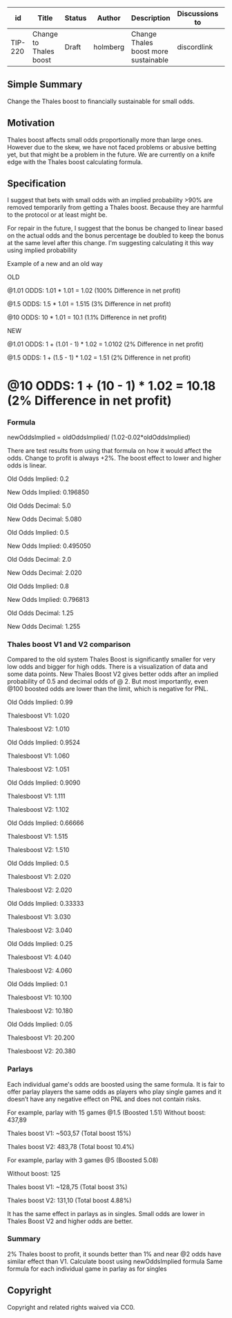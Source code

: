 | id      | Title | Status | Author | Description | Discussions to | Created |
| ----------- | ----------- | ----------- | ----------- | ----------- | ----------- | ----------- |
| TIP-220 | Change to Thales boost | Draft | holmberg | Change Thales boost more sustainable | discordlink | 2024-08-06

## Simple Summary
Change the Thales boost to financially sustainable for small odds.

## Motivation
Thales boost affects small odds proportionally more than large ones. However due to the skew, we have not faced problems or abusive betting yet, but that might be a problem in the future. We are currently on a knife edge with the Thales boost calculating formula.

## Specification
I suggest that bets with small odds with an implied probability >90% are removed temporarily from getting a Thales boost. Because they are harmful to the protocol or at least might be.

For repair in the future, I suggest that the bonus be changed to linear based on the actual odds and the bonus percentage be doubled to keep the bonus at the same level after this change. I'm suggesting calculating it this way using implied probability

Example of a new and an old way

OLD

@1.01 ODDS: 1.01 * 1.01 = 1.02 (100% Difference in net profit)

@1.5 ODDS: 1.5 * 1.01 = 1.515 (3% Difference in net profit)

@10 ODDS: 10 * 1.01 = 10.1 (1.1% Difference in net profit)

NEW

@1.01 ODDS: 1 + (1.01 - 1) * 1.02 = 1.0102 (2% Difference in net profit)

@1.5 ODDS: 1 + (1.5 - 1) * 1.02 = 1.51 (2% Difference in net profit)

@10 ODDS: 1 + (10 - 1) * 1.02 = 10.18 (2% Difference in net profit)
=======
### Formula
newOddsImplied = oldOddsImplied/ (1.02-0.02*oldOddsImplied)

There are test results from using that formula on how it would affect the odds. Change to profit is always +2%. The boost effect to lower and higher odds is linear. 

Old Odds Implied: 0.2

New Odds Implied: 0.196850

Old Odds Decimal: 5.0

New Odds Decimal: 5.080



Old Odds Implied: 0.5

New Odds Implied: 0.495050

Old Odds Decimal: 2.0

New Odds Decimal: 2.020


Old Odds Implied: 0.8

New Odds Implied: 0.796813

Old Odds Decimal: 1.25

New Odds Decimal: 1.255

### Thales boost V1 and V2 comparison
Compared to the old system Thales Boost is significantly smaller for very low odds and bigger for high odds. There is a visualization of data and some data points. New Thales Boost V2 gives better odds after an implied probability of 0.5 and decimal odds of @ 2. But most importantly, even @100 boosted odds are lower than the limit, which is negative for PNL.

Old Odds Implied: 0.99

Thalesboost V1: 1.020

Thalesboost V2: 1.010


Old Odds Implied: 0.9524

Thalesboost V1: 1.060

Thalesboost V2: 1.051


Old Odds Implied: 0.9090

Thalesboost V1: 1.111

Thalesboost V2: 1.102


Old Odds Implied: 0.66666

Thalesboost V1: 1.515

Thalesboost V2: 1.510


Old Odds Implied: 0.5

Thalesboost V1: 2.020

Thalesboost V2: 2.020


Old Odds Implied: 0.33333

Thalesboost V1: 3.030

Thalesboost V2: 3.040


Old Odds Implied: 0.25

Thalesboost V1: 4.040

Thalesboost V2: 4.060


Old Odds Implied: 0.1

Thalesboost V1: 10.100

Thalesboost V2: 10.180


Old Odds Implied: 0.05

Thalesboost V1: 20.200

Thalesboost V2: 20.380



### Parlays
Each individual game's odds are boosted using the same formula. It is fair to offer parlay players the same odds as players who play single games and it doesn’t have any negative effect on PNL and does not contain risks.


For example, parlay with 15 games @1.5 (Boosted 1.51)
Without boost: 437,89

Thales boost V1: ~503,57 (Total boost 15%)

Thales boost V2: 483,78  (Total boost 10.4%)


For example, parlay with 3 games @5 (Boosted 5.08)

Without boost: 125

Thales boost V1: ~128,75 (Total boost 3%)

Thales boost V2: 131,10 (Total boost 4.88%)

It has the same effect in parlays as in singles. Small odds are lower in Thales Boost V2 and higher odds are better. 


### Summary
2% Thales boost to profit, it sounds better than 1% and near @2 odds have similar effect than V1.
Calculate boost using newOddsImplied formula
Same formula for each individual game in parlay as for singles


## Copyright

Copyright and related rights waived via CC0.
